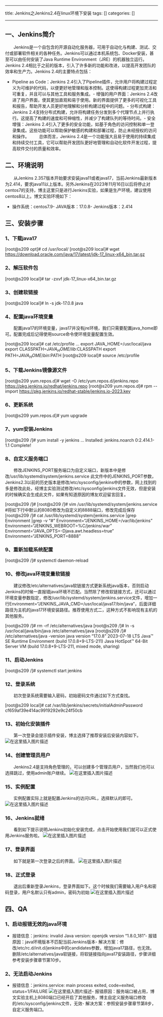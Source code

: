 
--- 
title:  Jenkins之Jenkins2.4在linux环境下安装 
tags: []
categories: [] 

---
## 一、Jenkins简介

  Jenkins是一个自包含的开源自动化服务器，可用于自动化与构建、测试、交付或部署软件相关的各种任务。Jenkins可以通过本机系统包、Docker安装，甚至可以由任何安装了Java Runtime Environment（JRE）的机器独立运行。Jenkins 2.4相比于之前的版本，引入了许多新的功能和改进，以提高开发团队的效率和生产力。Jenkins 2.4的主要特点包括：
- Pipeline as Code：Jenkins 2.4引入了Pipeline插件，允许用户将构建过程定义为可维护的代码，以便更好地管理和版本控制。这使得构建过程更加灵活和可重复，并且可以与其他工具和服务集成。- 增强的用户界面：Jenkins 2.4改进了用户界面，使其更加直观和易于使用。新的界面提供了更多的可视化工具和报告，帮助开发人员更好地理解和分析构建过程中的问题。- 分布式构建：Jenkins 2.4支持分布式构建，允许将构建任务分发到多个代理节点上并行执行。这提高了构建的速度和可伸缩性，并减少了构建队列的等待时间。- 安全增强：Jenkins 2.4引入了更多的安全功能，如基于角色的访问控制和单一登录集成。这些功能可以帮助保护敏感的构建和部署过程，防止未经授权的访问和操作。
  总体而言，Jenkins 2.4是一个功能强大且易于使用的持续集成和持续交付工具，它可以帮助开发团队更好地管理和自动化软件开发过程，提高软件交付的质量和效率。

## 二、环境说明

  从Jenkins 2.357版本开始要求安装java11或者java17，当前Jenkins最新版本为2.414，要求java11以上版本。另外Jenkins在2023年11月16日以后将停止对centos7的支持，博主这里只是进行Jenkins实验，如果是生产环境，建议使用centos8以上。博文实验环境如下：
- 操作系统：centos7.9- JAVA版本：17.0.8- Jenkins版本：2.414
## 三、安装步骤

### 1、下载java17

>  
 [root@s209 opt]# cd /usr/local/ [root@s209 local]# wget https://download.oracle.com/java/17/latest/jdk-17_linux-x64_bin.tar.gz 


### 2、解压软件包

>  
 [root@s209 local]# tar -zxvf jdk-17_linux-x64_bin.tar.gz 


### 3、创建软链接

>  
 [root@s209 local]# ln -s jdk-17.0.8 java 


### 4、配置java环境变量

  配置java17的环境变量，java17并没有jre环境，我们只需要配置java_home即可。配置完成后记得使用source命令使环境变量配置生效。

>  
 [root@s209 local]# cat /etc/profile … export JAVA_HOME=/usr/local/java export CLASSPATH=$JAVA_HOME/lib:$CLASSPATH export PATH=${JAVA_HOME}/bin:$PATH [root@s209 local]# source /etc/profile 


### 5、下载Jenkins镜像源文件

>  
 [root@s209 yum.repos.d]# wget -O /etc/yum.repos.d/jenkins.repo https://pkg.jenkins.io/redhat/jenkins.repo [root@s209 yum.repos.d]# rpm --import https://pkg.jenkins.io/redhat-stable/jenkins.io-2023.key 


### 6、更新系统

>  
 [root@s209 yum.repos.d]# yum upgrade 


### 7、yum安装Jenkins

>  
 [root@s209 /]# yum install -y jenkins … Installed: jenkins.noarch 0:2.414.1-1.1  Complete! 


### 8、自定义服务端口

  修改JENKINS_PORT服务端口为自定义端口，新版本中是修改/usr/lib/systemd/system/jenkins.service 此文件中的JENKINS_PORT参数，Jenkins2.3以前的历史版本是修改/etc/sysconfig/jenkins中的参数，网上找到的多是修改此处，经博主实验测试修改/etc/sysconfig/jenkins文件无效，但是安装的时候确实会生成此文件，如果有知道原因的博友欢迎留言回复。

>  
 [root@s209 /]# [root@s209 /]# vim /usr/lib/systemd/system/jenkins.service #将如下行中默认的8080修改为自定义的8888端口，修改完成后保存 [root@s209 /]# cat /usr/lib/systemd/system/jenkins.service |grep Environment |grep -v “#” Environment=“JENKINS_HOME=/var/lib/jenkins” Environment=“JENKINS_WEBROOT=%C/jenkins/war” Environment=“JAVA_OPTS=-Djava.awt.headless=true” Environment=“JENKINS_PORT=8888” 


### 9、重新加载系统配置

>  
 [root@s209 /]# systemctl daemon-reload 


### 10、修改java环境变量软链接

  建议修改/etc/alternatives/java软链接方式更新系统java版本，否则启动Jenkins的时候一直报错java环境不匹配。当然除了修改软链接方式，还可以通过环境变量参数指定，修改/usr/lib/systemd/system/jenkins.service文件，增加一行Environment=“JENKINS_JAVA_CMD=/usr/local/java17/bin/java”，后面详细路径为主机的java17环境安装路径。推荐使用方式二，这种方式不影响现有主机的其他服务。

>  
 [root@s209 /]# rm -rf /etc/alternatives/java [root@s209 /]# ln -s /usr/local/java/bin/java /etc/alternatives/java [root@s209 /]# /etc/alternatives/java -version java version “17.0.8” 2023-07-18 LTS Java™ SE Runtime Environment (build 17.0.8+9-LTS-211) Java HotSpot™ 64-Bit Server VM (build 17.0.8+9-LTS-211, mixed mode, sharing) 


### 11、启动Jenkins

>  
 [root@s209 /]# systemctl start jenkins 


### 12、登录系统

  初次登录系统需要输入密码，初始密码文件通过如下方式查找。

>  
 [root@s209 local]# cat /var/lib/jenkins/secrets/initialAdminPassword cf659af39e414ac9919292e9c24f50cb 


### 13、初始化安装插件

  第一次登录会提示插件安装，博主选择了推荐安装后安装内容如下。 <img src="https://img-blog.csdnimg.cn/f09033d9bf8940ed97d7534cfdc05c64.png" alt="在这里插入图片描述">

### 14、创建管理员用户

  Jenkins2.4是支持角色管理的，可以创建多个管理员用户，当然我们也可以选择跳过，使用admin账户继续。 <img src="https://img-blog.csdnimg.cn/d2f9aa1dcd7f4113885ecf817e020a48.png" alt="在这里插入图片描述">

### 15、实例配置

  实例配置实际上就是配置Jenkins的访问URL，选择默认的即可。 <img src="https://img-blog.csdnimg.cn/608809f2a6e540269c37768db1032637.png" alt="在这里插入图片描述">

### 16、Jenkins就绪

  看到如下提示说明Jenkins初始化安装完成，点击开始使用我们就可以正式使用Jenkins服务啦。 <img src="https://img-blog.csdnimg.cn/4f749d1bb5da4d09a2e52b8c5a02c2bd.png" alt="在这里插入图片描述">

### 17、登录界面

  如下就是第一次登录之后的界面。 <img src="https://img-blog.csdnimg.cn/8623e1fa807940d9ba2d002dfdf60305.png" alt="在这里插入图片描述">

### 18、正式登录

  退出后重新登录Jenkins，登录界面如下。这个时候我们需要输入用户名和密码登录，用户名默认只有admin，密码为初始 <img src="https://img-blog.csdnimg.cn/5f1b02fc30c243acad23d6f7f908e67c.png" alt="在这里插入图片描述">

## 四、QA

### 1、启动报错无效的java环境
- 报错信息：jenkins: invalid Java version: openjdk version “1.8.0_181”- 报错原因：java环境版本不匹配当前Jenkins版本- 解决方案：修改/etc/rc.d/init.d/jenkins中的candidates参数，增加java17路径，也无效。删除/etc/alternatives/java软链接，将软链接指向java17安装路径，步骤详细参考安装步骤章节第10步。
### 2、无法启动Jenkins
- 报错信息：jenkins.service: main process exited, code=exited, status=1/FAILURE <img src="https://img-blog.csdnimg.cn/1c4f87ce75f34bb3a2279736ed7e4789.png" alt="在这里插入图片描述">- 报错原因：服务端口被占用，博文实验主机上8080端口已经开启了其他服务，博主自定义服务端口修改的/etc/sysconfig/jenkins文件，无效- 解决方案：参照安装步骤章节第8步，自定义服务端口。